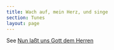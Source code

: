 ```yaml
---
title: Wach auf, mein Herz, und singe
section: Tunes
layout: page
---
```


See [Nun laßt uns Gott dem Herren](/tunes/nun-lasst-uns)  
